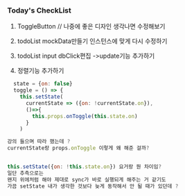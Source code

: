 ### Today's CheckList 

1. ToggleButton // 나중에 좋은 디자인 생각나면 수정해보기 

2. todoList mockData만들기 인스턴스에 맞게 다시 수정하기  

3. todoList input dbClick편집 ->update기능 추가하기 

4. 정렬기능 추가하기 

```js
  state = {on: false}
  toggle = () => {
    this.setState(
      currentState => ({on: !currentState.on}),
      ()=>{
        this.props.onToggle(this.state.on)
      }
    )

강의 들으며 따라 했는데 ? 
currentState랑 props.onToggle 이렇게 왜 해준 걸까?


this.setState({on: !this.state.on}) 요거랑 뭔 차이임?
일단 추측으로는 
왠지 위에처럼 해야 제대로 sync가 바로 실행되게 해주는 거 같기도 
가끔 setState 내가 생각한 것보다 늦게 동작해서 안 될 때가 있던데 ?


```
